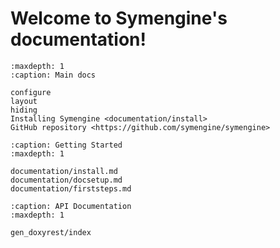 # Welcome to Symengine\'s documentation!

```{toctree}
:maxdepth: 1
:caption: Main docs

configure
layout
hiding
Installing Symengine <documentation/install>
GitHub repository <https://github.com/symengine/symengine>
```

```{toctree}
:caption: Getting Started
:maxdepth: 1

documentation/install.md
documentation/docsetup.md
documentation/firststeps.md
```

```{toctree}
:caption: API Documentation
:maxdepth: 1

gen_doxyrest/index
```
